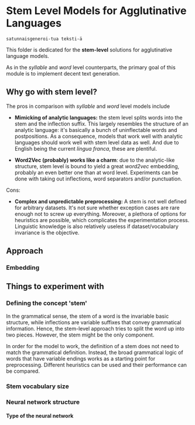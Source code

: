# Stem Level Models for Agglutinative Languages

```
satunnaisgeneroi-tua teksti-ä
```

This folder is dedicated for the __stem-level__ solutions for agglutinative language models.

As in the _syllable_ and _word_ level counterparts, the primary goal of this module is to implement decent text generation.

## Why go with stem level?

The pros in comparison with _syllable_ and _word_ level models include

* __Mimicking of analytic languages:__ the stem level splits words into the stem and the inflection suffix. This largely resembles the structure of an analytic language: it's basically a bunch of uninflectable words and postpositions. As a consequence, models that work well with analytic languages should work well with stem level data as well. And due to English being the current _lingua franca_, these are plentiful.

* __Word2Vec (probably) works like a charm__: due to the analytic-like structure, stem level is bound to yield a great _word2vec_ embedding, probably an even better one than at word level. Experiments can be done with taking out inflections, word separators and/or punctuation.

Cons:

* __Complex and unpredictable preprocessing:__ A stem is not well defined for arbitrary datasets. It's not sure whether exception cases are rare enough not to screw up everything. Moreover, a plethora of options for heuristics are possible, which complicates the experimentation process. Linguistic knowledge is also relatively useless if dataset/vocabulary invariance is the objective.


## Approach

### Embedding 

## Things to experiment with

### Defining the concept 'stem'

In the grammatical sense, the stem of a word is the invariable basic structure, while inflections are variable suffixes that convey grammatical information. Hence, the stem-level approach tries to split the word up into two pieces. However, the stem might be the only component.

In order for the model to work, the definition of a stem does not need to match the grammatical definition. Instead, the broad grammatical logic of words that have variable endings works as a starting point for preprocessing. Different heuristics can be used and their performance can be compared.

### Stem vocabulary size

### Neural network structure

#### Type of the neural network




